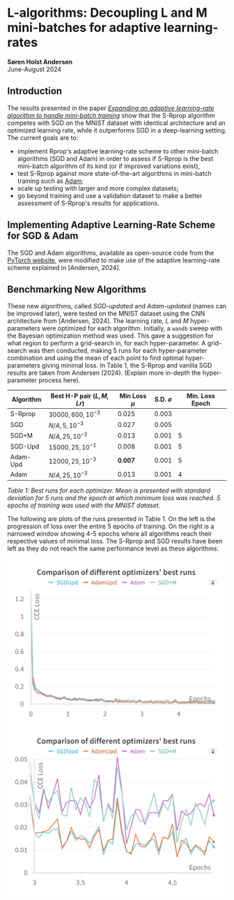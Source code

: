 # **L-algorithms: Decoupling L and M mini-batches for adaptive learning-rates**

**Søren Holst Andersen**  
June-August 2024

## Introduction

The results presented in the paper [*Expanding an adaptive learning-rate algorithm to handle mini-batch training*](http://lup.lub.lu.se/student-papers/record/9166149) show that the S-Rprop algorithm competes with SGD on the MNIST dataset with identical architecture and an optimized learning rate, while it outperforms SGD in a deep-learning setting.  
The current goals are to:

- implement Rprop's adaptive learning-rate scheme to other mini-batch algorithms (SGD and Adam) in order to assess if S-Rprop is the best mini-batch algorithm of its kind (or if improved variations exist),
- test S-Rprop against more state-of-the-art algorithms in mini-batch training such as [Adam](https://arxiv.org/abs/1412.6980);
- scale up testing with larger and more complex datasets;
- go beyond training and use a validation dataset to make a better assessment of S-Rprop's results for applications.

## Implementing Adaptive Learning-Rate Scheme for SGD & Adam

The SGD and Adam algorithms, available as open-source code from the [PyTorch website](https://pytorch.org/docs/stable/optim.html), were modified to make use of the adaptive learning-rate scheme explained in [Andersen, 2024].

## Benchmarking New Algorithms

These new algorithms, called *SGD-updated* and *Adam-updated* (names can be improved later), were tested on the MNIST dataset using the CNN architecture from [Andersen, 2024]. The learning rate, $L$ and $M$ hyper-parameters were optimized for each algorithm. Initially, a `wandb` sweep with the Bayesian optimization method was used. This gave a suggestion for what region to perform a grid-search in, for each hyper-parameter. A grid-search was then conducted, making 5 runs for each hyper-parameter combination and using the mean of each point to find optimal hyper-parameters giving minimal loss.
In Table 1, the S-Rprop and vanilla SGD results are taken from Andersen (2024). (Explain more in-depth the hyper-parameter process here).

| Algorithm  | Best H-P pair $(L, M, Lr)$ | Min Loss $\mu$ | S.D. $\sigma$ | Min. Loss Epoch |
|------------|-----------------------------|----------------|---------------|------------------|
| S-Rprop    | $30000, 600, 10^{-3}$       | $0.025$        | $0.003$       |                  |
| SGD        | $N/A, 5, 10^{-3}$           | $0.027$        | $0.005$       |                  |
| SGD+M  | $N/A, 25, 10^{-2}$          | $0.013$        | $0.001$       | $5$              |
| SGD-Upd| $15000, 25, 10^{-1}$        | $0.008$        | $0.001$       | $5$              |
| Adam-Upd | $12000, 25, 10^{-3}$      | $\mathbf{0.007}$ | $0.001$     | $5$              |
| Adam       | $N/A, 25, 10^{-3}$          | $0.013$        | $0.001$       | $4$              |

*Table 1: Best runs for each optimizer. Mean is presented with standard deviation for 5 runs and the epoch at which minimum loss was reached. 5 epochs of training was used with the MNIST dataset.*

The following are plots of the runs presented in Table 1. On the left is the progression of loss over the entire 5 epochs of training. On the right is a narrowed window showing 4-5 epochs where all algorithms reach their respective values of minimal loss. The S-Rprop and SGD results have been left as they do not reach the same performance level as these algorithms.

<p float="left">
  <img src="./images/Updated%20Algos%20Benchmark%20Speeds.png" title="Image 1" width="500" />
  <img src="./images/Updated%20Algos%20Benchmark.png" title="Image 1" width="500" /> 
</p>

